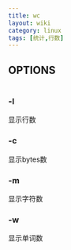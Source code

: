 ```yaml
---
title: wc
layout: wiki
category: linux
tags: [统计,行数]
---
```



## OPTIONS

~~~
~~~

### -l

显示行数

### -c

显示bytes数

### -m

显示字符数

### -w

显示单词数
